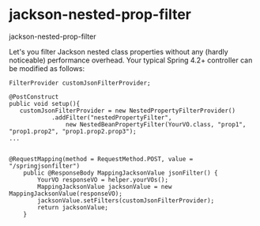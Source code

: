 # jackson-nested-prop-filter
jackson-nested-prop-filter

Let's you filter Jackson nested class properties without any (hardly noticeable) performance overhead. Your typical Spring 4.2+ controller can be modified as follows:

```
FilterProvider customJsonFilterProvider;

@PostConstruct
public void setup(){
   customJsonFilterProvider = new NestedPropertyFilterProvider()
			.addFilter("nestedPropertyFilter", 
				new NestedBeanPropertyFilter(YourVO.class, "prop1", "prop1.prop2", "prop1.prop2.prop3"); 
...


@RequestMapping(method = RequestMethod.POST, value = "/springjsonfilter")
	public @ResponseBody MappingJacksonValue jsonFilter() {
		YourVO responseVO = helper.yourVOs();
		MappingJacksonValue jacksonValue = new MappingJacksonValue(responseVO);
		jacksonValue.setFilters(customJsonFilterProvider);
		return jacksonValue;
	}
```
